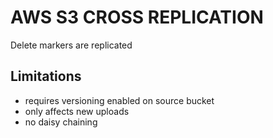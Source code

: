 # AWS S3 CROSS REPLICATION
Delete markers are replicated

## Limitations
- requires versioning enabled on source bucket
- only affects new uploads
- no daisy chaining
